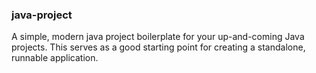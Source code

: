 ### java-project
A simple, modern java project boilerplate for your up-and-coming Java projects. This serves as a good starting point for creating a standalone, runnable application.